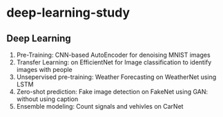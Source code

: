 # deep-learning-study
Deep Learning
----------------

1. Pre-Training: CNN-based AutoEncoder for denoising MNIST images
2. Transfer Learning: on EfficientNet for Image classification to identify images with people
3. Unsepervised pre-training: Weather Forecasting on WeatherNet using LSTM
4. Zero-shot prediction: Fake image detection on FakeNet using GAN: without using caption
5. Ensemble modeling: Count signals and vehivles on CarNet
   
